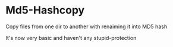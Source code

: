 # Md5-Hashcopy
Copy files from one dir to another with renaiming it into MD5 hash

It's now very basic and haven't any stupid-protection

